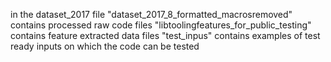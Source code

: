 in the dataset_2017 file
"dataset_2017_8_formatted_macrosremoved" contains processed raw code files
"libtoolingfeatures_for_public_testing" contains feature extracted data files
"test_inpus" contains examples of test ready inputs on which the code can be tested 
